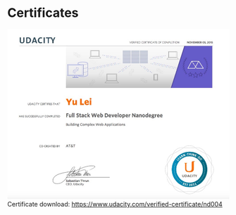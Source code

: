 # Certificates
![image](https://raw.githubusercontent.com/leiyudongyu/Certificates/master/pic/840E3B3E-A9D4-42EF-ABF6-507BC22440BA.jpg)
Certificate download: https://www.udacity.com/verified-certificate/nd004
